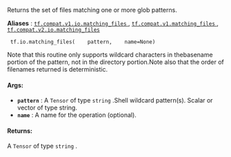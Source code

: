 Returns the set of files matching one or more glob patterns.

**Aliases** : [ `tf.compat.v1.io.matching_files` ](/api_docs/python/tf/io/matching_files), [ `tf.compat.v1.matching_files` ](/api_docs/python/tf/io/matching_files), [ `tf.compat.v2.io.matching_files` ](/api_docs/python/tf/io/matching_files)

```
 tf.io.matching_files(    pattern,    name=None) 
```

Note that this routine only supports wildcard characters in thebasename portion of the pattern, not in the directory portion.Note also that the order of filenames returned is deterministic.

#### Args:
- **`pattern`** : A  `Tensor`  of type  `string` .Shell wildcard pattern(s). Scalar or vector of type string.
- **`name`** : A name for the operation (optional).


#### Returns:
A  `Tensor`  of type  `string` .

